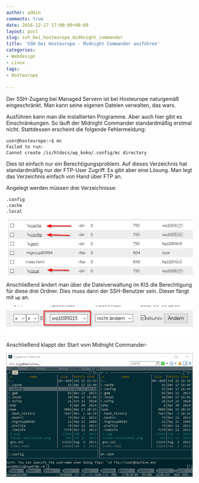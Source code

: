 ```yaml
---
author: admin
comments: true
date: 2016-12-17 17:00:00+00:00
layout: post
slug: ssh_bei_hosteurope_midknight_commander
title: 'SSH bei Hosteurope - Midnight Commander ausführen'
categories:
- Webdesign
- Linux
tags:
- Hosteurope

---
```



Der SSH-Zugang bei Managed Servern ist bei Hosteurope naturgemäß eingeschränkt. Man kann seine eigenen Dateien verwalten, das wars.

Ausführen kann man die installierten Programme. Aber auch hier gibt es Einschränkungen. So läuft der Midnight Commander standardmäßig erstmal nicht. Stattdessen erscheint die folgende Fehlermeldung:

	user@hosteurope:~$ mc
	Failed to run:
	Cannot create /is/htdocs/wp_koko/.config/mc directory
	
Dies ist einfach nur ein Berechtigungsproblem. Auf dieses Verzeichnis hat standardmäßig nur der FTP-User Zugriff. Es gibt aber eine Lösung. Man legt das Verzeichnis einfach von Hand über FTP an.

Angelegt werden müssen drei Verzeichnisse:

	.config
	.cache
	.local	

![](/assets/uploads/2016/12/mc1.png)

Anschließend ändert man über die Dateiverwaltung im KIS die Berechtigung für diese drei Ordner. Dies muss dann der SSH-Benutzer sein. Dieser fängt mit <code>wp</code> an.

![](/assets/uploads/2016/12/mc2.png)

Anschließend klappt der Start vom Midnight Commander-

![](/assets/uploads/2016/12/mc3.png)